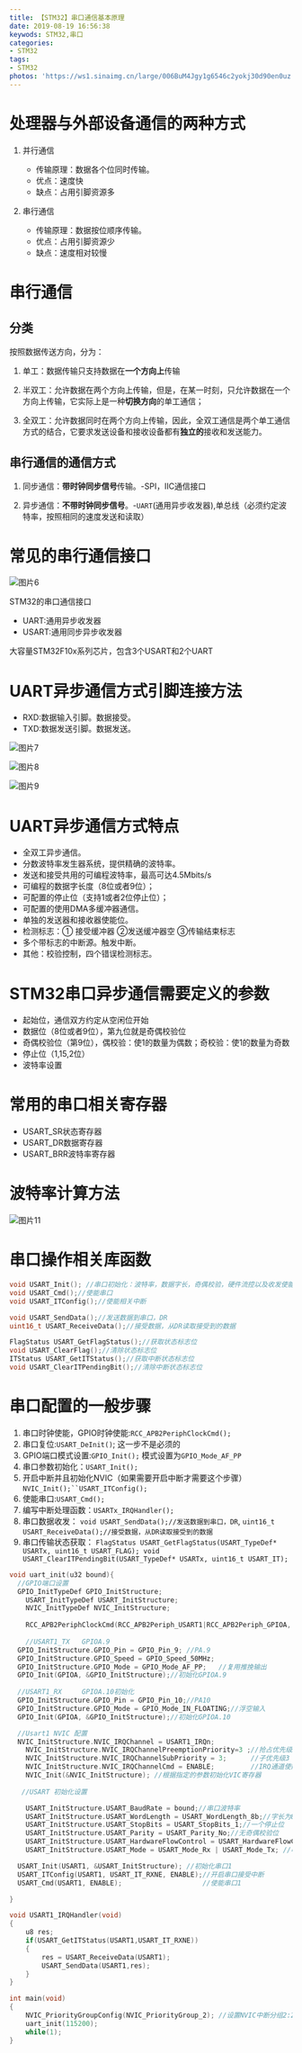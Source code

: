 ```yaml
---
title: 【STM32】串口通信基本原理
date: 2019-08-19 16:56:38
keywods: STM32,串口
categories: 
- STM32
tags: 
- STM32
photos: 'https://ws1.sinaimg.cn/large/006BuM4Jgy1g6546c2yokj30d90en0uz.jpg'
---
```

# 处理器与外部设备通信的两种方式
1. 并行通信
   - 传输原理：数据各个位同时传输。
   - 优点：速度快
   - 缺点：占用引脚资源多

2. 串行通信
   - 传输原理：数据按位顺序传输。
   - 优点：占用引脚资源少
   - 缺点：速度相对较慢

# 串行通信

## 分类

按照数据传送方向，分为：

1. 单工：数据传输只支持数据在**一个方向上**传输

2. 半双工：允许数据在两个方向上传输，但是，在某一时刻，只允许数据在一个方向上传输，它实际上是一种**切换方向**的单工通信；

3. 全双工：允许数据同时在两个方向上传输，因此，全双工通信是两个单工通信方式的结合，它要求发送设备和接收设备都有**独立的**接收和发送能力。 

## 串行通信的通信方式

1. 同步通信：**带时钟同步信号**传输。-SPI，IIC通信接口

2. 异步通信：**不带时钟同步信号**。-`UART`(通用异步收发器),单总线（必须约定波特率，按照相同的速度发送和读取）

# 常见的串行通信接口

![图片6](https://wx3.sinaimg.cn/large/006BuM4Jgy1g653m0aqzgj30ml0acdgt.jpg)

STM32的串口通信接口

- UART:通用异步收发器
- USART:通用同步异步收发器

大容量STM32F10x系列芯片，包含3个USART和2个UART

# UART异步通信方式引脚连接方法

- RXD:数据输入引脚。数据接受。
- TXD:数据发送引脚。数据发送。

![图片7](https://ws4.sinaimg.cn/large/006BuM4Jgy1g653v4l3u9j309g05hjrm.jpg)

![图片8](https://wx4.sinaimg.cn/large/006BuM4Jgy1g653vfp7wtj30d4059gm0.jpg)

![图片9](https://ws4.sinaimg.cn/large/006BuM4Jgy1g653wqh5f9j30j4071aa5.jpg)

# UART异步通信方式特点

- 全双工异步通信。
- 分数波特率发生器系统，提供精确的波特率。
- 发送和接受共用的可编程波特率，最高可达4.5Mbits/s
- 可编程的数据字长度（8位或者9位）；
- 可配置的停止位（支持1或者2位停止位）；
- 可配置的使用DMA多缓冲器通信。
- 单独的发送器和接收器使能位。
- 检测标志：① 接受缓冲器  ②发送缓冲器空 ③传输结束标志
- 多个带标志的中断源。触发中断。
- 其他：校验控制，四个错误检测标志。

# STM32串口异步通信需要定义的参数

 - 起始位，通信双方约定从空闲位开始
 - 数据位（8位或者9位），第九位就是奇偶校验位
 - 奇偶校验位（第9位），偶校验：使1的数量为偶数；奇校验：使1的数量为奇数
 - 停止位（1,15,2位）
 - 波特率设置
 
# 常用的串口相关寄存器

- USART_SR状态寄存器
- USART_DR数据寄存器
- USART_BRR波特率寄存器 

# 波特率计算方法

![图片11](https://ws2.sinaimg.cn/large/006BuM4Jgy1g654k6970sj30lv0d90z4.jpg)

# 串口操作相关库函数

```C
void USART_Init(); //串口初始化：波特率，数据字长，奇偶校验，硬件流控以及收发使能
void USART_Cmd();//使能串口
void USART_ITConfig();//使能相关中断

void USART_SendData();//发送数据到串口，DR
uint16_t USART_ReceiveData();//接受数据，从DR读取接受到的数据

FlagStatus USART_GetFlagStatus();//获取状态标志位
void USART_ClearFlag();//清除状态标志位
ITStatus USART_GetITStatus();//获取中断状态标志位
void USART_ClearITPendingBit();//清除中断状态标志位
```

# 串口配置的一般步骤

1. 串口时钟使能，GPIO时钟使能:`RCC_APB2PeriphClockCmd();`
2. 串口复位:`USART_DeInit()`; 这一步不是必须的
3. GPIO端口模式设置:`GPIO_Init();` 模式设置为`GPIO_Mode_AF_PP`
4. 串口参数初始化：`USART_Init();`
5. 开启中断并且初始化NVIC（如果需要开启中断才需要这个步骤）`NVIC_Init();``USART_ITConfig();`
6. 使能串口:`USART_Cmd();`
7. 编写中断处理函数：`USARTx_IRQHandler();`
8. 串口数据收发：
`void USART_SendData();//发送数据到串口，DR`, `uint16_t USART_ReceiveData();//接受数据，从DR读取接受到的数据`
9. 串口传输状态获取：
`FlagStatus USART_GetFlagStatus(USART_TypeDef* USARTx, uint16_t USART_FLAG);
void USART_ClearITPendingBit(USART_TypeDef* USARTx, uint16_t USART_IT);`

```C
void uart_init(u32 bound){
  //GPIO端口设置
  GPIO_InitTypeDef GPIO_InitStructure;
	USART_InitTypeDef USART_InitStructure;
	NVIC_InitTypeDef NVIC_InitStructure;
	 
	RCC_APB2PeriphClockCmd(RCC_APB2Periph_USART1|RCC_APB2Periph_GPIOA, ENABLE);	//使能USART1，GPIOA时钟
  
	//USART1_TX   GPIOA.9
  GPIO_InitStructure.GPIO_Pin = GPIO_Pin_9; //PA.9
  GPIO_InitStructure.GPIO_Speed = GPIO_Speed_50MHz;
  GPIO_InitStructure.GPIO_Mode = GPIO_Mode_AF_PP;	//复用推挽输出
  GPIO_Init(GPIOA, &GPIO_InitStructure);//初始化GPIOA.9
   
  //USART1_RX	  GPIOA.10初始化
  GPIO_InitStructure.GPIO_Pin = GPIO_Pin_10;//PA10
  GPIO_InitStructure.GPIO_Mode = GPIO_Mode_IN_FLOATING;//浮空输入
  GPIO_Init(GPIOA, &GPIO_InitStructure);//初始化GPIOA.10  

  //Usart1 NVIC 配置
  NVIC_InitStructure.NVIC_IRQChannel = USART1_IRQn;
	NVIC_InitStructure.NVIC_IRQChannelPreemptionPriority=3 ;//抢占优先级3
	NVIC_InitStructure.NVIC_IRQChannelSubPriority = 3;		//子优先级3
	NVIC_InitStructure.NVIC_IRQChannelCmd = ENABLE;			//IRQ通道使能
	NVIC_Init(&NVIC_InitStructure);	//根据指定的参数初始化VIC寄存器
  
   //USART 初始化设置

	USART_InitStructure.USART_BaudRate = bound;//串口波特率
	USART_InitStructure.USART_WordLength = USART_WordLength_8b;//字长为8位数据格式
	USART_InitStructure.USART_StopBits = USART_StopBits_1;//一个停止位
	USART_InitStructure.USART_Parity = USART_Parity_No;//无奇偶校验位
	USART_InitStructure.USART_HardwareFlowControl = USART_HardwareFlowControl_None;//无硬件数据流控制
	USART_InitStructure.USART_Mode = USART_Mode_Rx | USART_Mode_Tx;	//收发模式

  USART_Init(USART1, &USART_InitStructure); //初始化串口1
  USART_ITConfig(USART1, USART_IT_RXNE, ENABLE);//开启串口接受中断
  USART_Cmd(USART1, ENABLE);                    //使能串口1 

}

void USART1_IRQHandler(void)
{
    u8 res;
    if(USART_GetITStatus(USART1,USART_IT_RXNE))
    {
        res = USART_ReceiveData(USART1);
        USART_SendData(USART1,res);
    }   
}

int main(void)
{
    NVIC_PriorityGroupConfig(NVIC_PriorityGroup_2); //设置NVIC中断分组2:2位抢占优先级，2位响应优先级
    uart_init(115200);
    while(1);
}